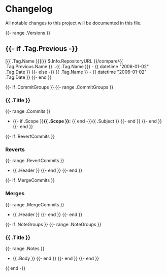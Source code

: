 # Changelog

All notable changes to this project will be documented in this file.

{{- range .Versions }}
## {{- if .Tag.Previous -}}
[{{ .Tag.Name }}]({{ $.Info.RepositoryURL }}/compare/{{ .Tag.Previous.Name }}...{{ .Tag.Name }}) - {{ datetime "2006-01-02" .Tag.Date }}
{{- else -}}
{{ .Tag.Name }} - {{ datetime "2006-01-02" .Tag.Date }}
{{- end }}

{{- if .CommitGroups }}
{{- range .CommitGroups }}
### {{ .Title }}
{{- range .Commits }}
- {{- if .Scope }}**{{ .Scope }}:** {{ end -}}{{ .Subject }}
  {{- end }}
  {{- end }}
  {{- end }}

{{- if .RevertCommits }}
### Reverts
{{- range .RevertCommits }}
- {{ .Header }}
  {{- end }}
  {{- end }}

{{- if .MergeCommits }}
### Merges
{{- range .MergeCommits }}
- {{ .Header }}
  {{- end }}
  {{- end }}

{{- if .NoteGroups }}
{{- range .NoteGroups }}
### {{ .Title }}
{{- range .Notes }}
- {{ .Body }}
  {{- end }}
  {{- end }}
  {{- end }}

{{ end -}}

